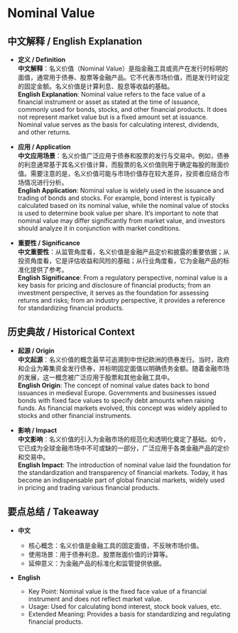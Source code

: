 # Nominal Value

## 中文解释 / English Explanation

* **定义 / Definition**  
  **中文解释**：名义价值（Nominal Value）是指金融工具或资产在发行时标明的面值，通常用于债券、股票等金融产品。它不代表市场价值，而是发行时设定的固定金额。名义价值是计算利息、股息等收益的基础。  
  **English Explanation**: Nominal value refers to the face value of a financial instrument or asset as stated at the time of issuance, commonly used for bonds, stocks, and other financial products. It does not represent market value but is a fixed amount set at issuance. Nominal value serves as the basis for calculating interest, dividends, and other returns.

* **应用 / Application**  
  **中文应用场景**：名义价值广泛应用于债券和股票的发行与交易中。例如，债券的利息通常基于其名义价值计算，而股票的名义价值则用于确定每股的账面价值。需要注意的是，名义价值可能与市场价值存在较大差异，投资者应结合市场情况进行分析。  
  **English Application**: Nominal value is widely used in the issuance and trading of bonds and stocks. For example, bond interest is typically calculated based on its nominal value, while the nominal value of stocks is used to determine book value per share. It’s important to note that nominal value may differ significantly from market value, and investors should analyze it in conjunction with market conditions.

* **重要性 / Significance**  
  **中文重要性**：从监管角度看，名义价值是金融产品定价和披露的重要依据；从投资角度看，它是评估收益和风险的基础；从行业角度看，它为金融产品的标准化提供了参考。  
  **English Significance**: From a regulatory perspective, nominal value is a key basis for pricing and disclosure of financial products; from an investment perspective, it serves as the foundation for assessing returns and risks; from an industry perspective, it provides a reference for standardizing financial products.

## 历史典故 / Historical Context

* **起源 / Origin**  
  **中文起源**：名义价值的概念最早可追溯到中世纪欧洲的债券发行。当时，政府和企业为筹集资金发行债券，并标明固定面值以明确债务金额。随着金融市场的发展，这一概念被广泛应用于股票和其他金融工具中。  
  **English Origin**: The concept of nominal value dates back to bond issuances in medieval Europe. Governments and businesses issued bonds with fixed face values to specify debt amounts when raising funds. As financial markets evolved, this concept was widely applied to stocks and other financial instruments.

* **影响 / Impact**  
  **中文影响**：名义价值的引入为金融市场的规范化和透明化奠定了基础。如今，它已成为全球金融市场中不可或缺的一部分，广泛应用于各类金融产品的定价和交易中。  
  **English Impact**: The introduction of nominal value laid the foundation for the standardization and transparency of financial markets. Today, it has become an indispensable part of global financial markets, widely used in pricing and trading various financial products.

## 要点总结 / Takeaway

* **中文**  
  - 核心概念：名义价值是金融工具的固定面值，不反映市场价值。  
  - 使用场景：用于债券利息、股票账面价值的计算等。  
  - 延伸意义：为金融产品的标准化和监管提供依据。

* **English**  
  - Key Point: Nominal value is the fixed face value of a financial instrument and does not reflect market value.  
  - Usage: Used for calculating bond interest, stock book values, etc.  
  - Extended Meaning: Provides a basis for standardizing and regulating financial products.